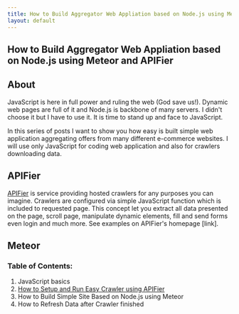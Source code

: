 ```yaml
---
title: How to Build Aggregator Web Appliation based on Node.js using Meteor and APIFier
layout: default
---
```



##  How to Build Aggregator Web Appliation based on Node.js using Meteor and APIFier

## About

JavaScript is here in full power and ruling the web (God save us!). Dynamic web pages are full of it and Node.js is backbone of many servers. I didn't choose it but I have to use it. It is time to stand up and face to JavaScript.

In this series of posts I want to show you how easy is built simple web application aggregating offers from many different e-commerce websites. I will use only JavaScript for coding web application and also for crawlers downloading data.

## APIFier

[APIFier](http://www.apifier.com) is service providing hosted crawlers for any purposes you can imagine. Crawlers are configured via simple JavaScript function which is included to requested page. This concept let you extract all data presented on the page, scroll page, manipulate dynamic elements, fill and send forms even login and much more. See examples on APIFier​'s homepage [link].

## Meteor


### Table of Contents:

1. JavaScript basics
2. [How to Setup and Run Easy Crawler using APIFier](./easy-crawler-using-APIFier)
3. How to Build Simple Site Based on Node.js using Meteor
4. How to Refresh Data after Crawler finished

